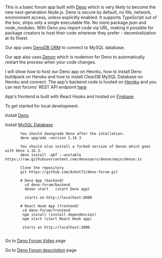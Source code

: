 This is a basic forum app built with [Deno](https://deno.land/) which is very likely to become the new next-generation Node.js. Deno is secure by default, no file, network, environment access, unless explicitly enabled. It supports TypeScript out of the box, ships only a single executable file. No more package.json and node_modules. With Deno you import code via URL, making it possible for package creators to host their code wherever they prefer - decentralization at its finest.

Our app uses [DenoDB ORM](https://eveningkid.com/denodb-docs/) to connect to MySQL database. 

Our app also uses [Denon](https://deno.land/x/denon@2.4.10) which is nodemon for Deno to automatically restart the process when your code changes.
       
I will show how to host our Deno app on Heorku, how to install Deno buildpack on Heroku and how to install ClearDB MySQL Database on Heroku and connect. The app's backend code is hosted on [Heroku](https://www.heroku.com/platform) and you can test forums' REST API endpoint [here](https://denoforums.herokuapp.com/api/forums)

App's frontend is built with React Hooks and hosted on [Firebase](https://denoforums.web.app/) 

To get started for local development.

Install [Deno](https://deno.land/)

Install [MySQL Database](https://www.mysql.com)
       
```
       You should downgrade Deno after the intallation.
       deno upgrade –version 1.16.3 
       
       You should also install a forked version of Denon which goes with Deno 1.16.3.
       deno install -qAf --unstable https://raw.githubusercontent.com/denosaurs/denon/main/denon.ts

       Clone the repository
       git https://github.com/Ashot72/deno-forum.git
       
       # Deno App (backend)
         cd deno-forum/backend
         denon start   (start Deno app)
         
         starts on http://localhost:8080

       # React Hook App (frontend)
        cd deno-forum/frontend
        npm install (install dependencies)
        npm start (start React Hook app)
        
        starts on http://localhost:3000
       
```

Go to [Deno Forum Video](https://youtu.be/YPhfLHlShHs) page

Go to [Deno Forum description](https://ashot72.github.io/deno-forum/index.html) page